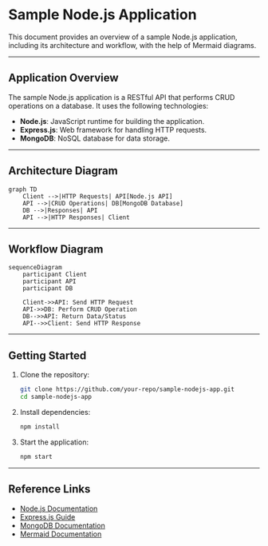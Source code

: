 # Sample Node.js Application

This document provides an overview of a sample Node.js application, including its architecture and workflow, with the help of Mermaid diagrams.

---

## Application Overview

The sample Node.js application is a RESTful API that performs CRUD operations on a database. It uses the following technologies:

- **Node.js**: JavaScript runtime for building the application.
- **Express.js**: Web framework for handling HTTP requests.
- **MongoDB**: NoSQL database for data storage.

---

## Architecture Diagram

```mermaid
graph TD
    Client -->|HTTP Requests| API[Node.js API]
    API -->|CRUD Operations| DB[MongoDB Database]
    DB -->|Responses| API
    API -->|HTTP Responses| Client
```

---

## Workflow Diagram

```mermaid
sequenceDiagram
    participant Client
    participant API
    participant DB

    Client->>API: Send HTTP Request
    API->>DB: Perform CRUD Operation
    DB-->>API: Return Data/Status
    API-->>Client: Send HTTP Response
```

---

## Getting Started

1. Clone the repository:
   ```bash
   git clone https://github.com/your-repo/sample-nodejs-app.git
   cd sample-nodejs-app
   ```

2. Install dependencies:
   ```bash
   npm install
   ```

3. Start the application:
   ```bash
   npm start
   ```

---

## Reference Links

- [Node.js Documentation](https://nodejs.org/en/docs/)
- [Express.js Guide](https://expressjs.com/)
- [MongoDB Documentation](https://www.mongodb.com/docs/)
- [Mermaid Documentation](https://mermaid-js.github.io/mermaid/#/)
